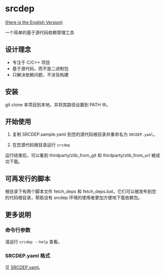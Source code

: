 # srcdep

[(Here is the English Version)](README.md)

一个简单的基于源代码依赖管理工具

## 设计理念

* 专注于 C/C++ 项目
* 基于源代码，而不是二进制包
* 只解决依赖问题，不涉及构建

## 安装

git clone 本项目到本地，并将其路径设置到 PATH 中。

## 开始使用

1. 复制 SRCDEP.sample.yaml 到您的源代码根目录并重命名为 `SRCDEP.yaml`。

2. 在您源代码根目录运行 `srcdep`

运行结束后，可以看到 thirdparty/zlib_from_git 和 thirdparty/zlib_from_url 被成功下载。

## 可再发行的脚本

根目录下有两个脚本文件 fetch_deps 和 fetch_deps.bat，它们可以被发布到您的代码根目录，帮助没有 srcdep 环境的使用者更加方便地下载依赖包。

## 更多说明

### 命令行参数

请运行 `srcdep --help` 查看。

### SRCDEP.yaml 格式

见 [SRCDEP.yaml](SRCDEP.yaml)。
